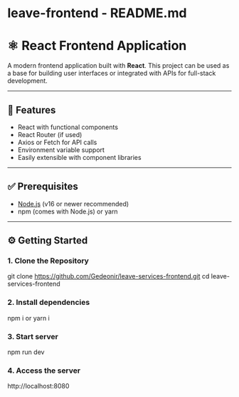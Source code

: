 # leave-frontend - README.md

# ⚛️ React Frontend Application

A modern frontend application built with **React**. This project can be used as a base for building user interfaces or integrated with APIs for full-stack development.

---

## 🚀 Features

- React with functional components
- React Router (if used)
- Axios or Fetch for API calls
- Environment variable support
- Easily extensible with component libraries

---

## ✅ Prerequisites

- [Node.js](https://nodejs.org/) (v16 or newer recommended)
- npm (comes with Node.js) or yarn

---

## ⚙️ Getting Started

### 1. Clone the Repository

git clone https://github.com/Gedeonir/leave-services-frontend.git
cd leave-services-frontend

### 2. Install dependencies

npm i or yarn i

### 3. Start server
npm run dev

### 4. Access the server

http://localhost:8080